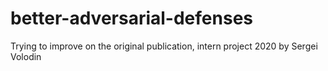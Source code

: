 # better-adversarial-defenses
Trying to improve on the original publication, intern project 2020 by Sergei Volodin
